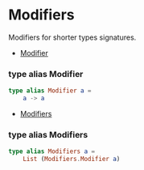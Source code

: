 # Modifiers

Modifiers for shorter types signatures.

- [Modifier](#modifier)

### **type alias Modifier**
```elm
type alias Modifier a =  
    a -> a
```


- [Modifiers](#modifiers)

### **type alias Modifiers**
```elm
type alias Modifiers a =  
    List (Modifiers.Modifier a)
```



